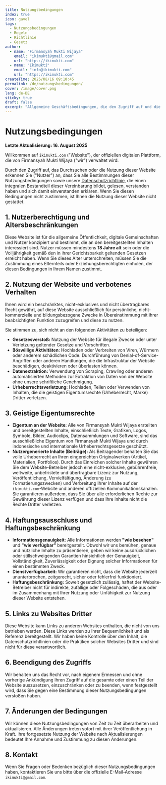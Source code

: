 ```yaml
---
title: Nutzungsbedingungen
index: true
icon: gavel
tags:
  - Nutzungsbedingungen
  - Regeln
  - Richtlinie
  - Gesetz
author:
  - name: "Firmansyah Mukti Wijaya"
    email: "ikimukti@gmail.com"
    url: "https://ikimukti.com"
  - name: "Ikimukti"
    email: "info@ikimukti.com"
    url: "https://ikimukti.com"
createTime: 2025/08/16 09:10:45
permalink: /de/nutzungsbedingungen/
cover: /image/cover.png
lang: de-DE
sticky: true
draft: false
excerpt: "Allgemeine Geschäftsbedingungen, die den Zugriff auf und die Nutzung der Website ikimukti.com regeln, einschließlich der Rechte und Pflichten der Nutzer."
---
```


# Nutzungsbedingungen

**Letzte Aktualisierung: 16. August 2025**

Willkommen auf `ikimukti.com` ("Website"), der offiziellen digitalen Plattform, die von Firmansyah Mukti Wijaya ("wir") verwaltet wird.

Durch den Zugriff auf, das Durchsuchen oder die Nutzung dieser Website erkennen Sie ("Nutzer") an, dass Sie alle Bestimmungen dieser Nutzungsbedingungen sowie unsere [Datenschutzrichtlinie](./datenschutzrichtlinie.md), die einen integralen Bestandteil dieser Vereinbarung bildet, gelesen, verstanden haben und sich damit einverstanden erklären. Wenn Sie diesen Bedingungen nicht zustimmen, ist Ihnen die Nutzung dieser Website nicht gestattet.

## 1. Nutzerberechtigung und Altersbeschränkungen
Diese Website ist für die allgemeine Öffentlichkeit, digitale Gemeinschaften und Nutzer konzipiert und bestimmt, die an den bereitgestellten Inhalten interessiert sind. Nutzer müssen mindestens **18 Jahre alt** sein oder die Volljährigkeit gemäß den in ihrer Gerichtsbarkeit geltenden Gesetzen erreicht haben. Wenn Sie dieses Alter unterschreiten, müssen Sie die Zustimmung eines Elternteils oder Erziehungsberechtigten einholen, der diesen Bedingungen in Ihrem Namen zustimmt.

## 2. Nutzung der Website und verbotenes Verhalten
Ihnen wird ein beschränktes, nicht-exklusives und nicht übertragbares Recht gewährt, auf diese Website ausschließlich für persönliche, nicht-kommerzielle und bildungsbezogene Zwecke in Übereinstimmung mit ihrer beabsichtigten Funktion zuzugreifen und diese zu nutzen.

Sie stimmen zu, sich nicht an den folgenden Aktivitäten zu beteiligen:
- **Gesetzesverstoß:** Nutzung der Website für illegale Zwecke oder unter Verletzung geltender Gesetze und Vorschriften.
- **Böswillige Aktivitäten:** Hochladen oder Verbreiten von Viren, Würmern oder anderem schädlichen Code. Durchführung von Denial-of-Service-Angriffen oder anderen Handlungen, die die Infrastruktur der Website beschädigen, deaktivieren oder überlasten können.
- **Datenextraktion:** Verwendung von Scraping, Crawling oder anderen automatisierten Methoden zur Extraktion von Daten von der Website ohne unsere schriftliche Genehmigung.
- **Urheberrechtsverletzung:** Hochladen, Teilen oder Verwenden von Inhalten, die die geistigen Eigentumsrechte (Urheberrecht, Marke) Dritter verletzen.

## 3. Geistige Eigentumsrechte
- **Eigentum an der Website:** Alle von Firmansyah Mukti Wijaya erstellten und bereitgestellten Inhalte, einschließlich Texte, Grafiken, Logos, Symbole, Bilder, Audioclips, Datensammlungen und Software, sind das ausschließliche Eigentum von Firmansyah Mukti Wijaya und durch indonesische und internationale Urheberrechtsgesetze geschützt.
- **Nutzergenerierte Inhalte (Beiträge):** Als Beitragender behalten Sie das volle Urheberrecht an Ihren eingereichten Originalwerken (Artikel, Materialien, Portfolios). Durch das Einreichen solcher Inhalte gewähren Sie dem Website-Betreiber jedoch eine nicht-exklusive, gebührenfreie, weltweite, unbefristete und übertragbare Lizenz zur Nutzung, Veröffentlichung, Vervielfältigung, Änderung (zu Formatierungszwecken) und Verbreitung Ihrer Inhalte auf der `ikimukti.com`-Website und anderen offiziellen Kommunikationskanälen. Sie garantieren außerdem, dass Sie über alle erforderlichen Rechte zur Gewährung dieser Lizenz verfügen und dass Ihre Inhalte nicht die Rechte Dritter verletzen.

## 4. Haftungsausschluss und Haftungsbeschränkung
- **Informationsgenauigkeit:** Alle Informationen werden **"wie besehen"** und **"wie verfügbar"** bereitgestellt. Obwohl wir uns bemühen, genaue und nützliche Inhalte zu präsentieren, geben wir keine ausdrücklichen oder stillschweigenden Garantien hinsichtlich der Genauigkeit, Vollständigkeit, Zuverlässigkeit oder Eignung solcher Informationen für einen bestimmten Zweck.
- **Dienstverfügbarkeit:** Wir garantieren nicht, dass die Website jederzeit ununterbrochen, zeitgerecht, sicher oder fehlerfrei funktioniert.
- **Haftungsbeschränkung:** Soweit gesetzlich zulässig, haftet der Website-Betreiber nicht für indirekte, zufällige oder Folgeschäden, die aus oder im Zusammenhang mit Ihrer Nutzung oder Unfähigkeit zur Nutzung dieser Website entstehen.

## 5. Links zu Websites Dritter
Diese Website kann Links zu anderen Websites enthalten, die nicht von uns betrieben werden. Diese Links werden zu Ihrer Bequemlichkeit und als Referenz bereitgestellt. Wir haben keine Kontrolle über den Inhalt, die Datenschutzrichtlinien oder die Praktiken solcher Websites Dritter und sind nicht für diese verantwortlich.

## 6. Beendigung des Zugriffs
Wir behalten uns das Recht vor, nach eigenem Ermessen und ohne vorherige Ankündigung Ihren Zugriff auf die gesamte oder einen Teil der Website auszusetzen, einzuschränken oder zu beenden, wenn festgestellt wird, dass Sie gegen eine Bestimmung dieser Nutzungsbedingungen verstoßen haben.

## 7. Änderungen der Bedingungen
Wir können diese Nutzungsbedingungen von Zeit zu Zeit überarbeiten und aktualisieren. Alle Änderungen treten sofort mit ihrer Veröffentlichung in Kraft. Ihre fortgesetzte Nutzung der Website nach Aktualisierungen bedeutet Ihre Annahme und Zustimmung zu diesen Änderungen.

## 8. Kontakt
Wenn Sie Fragen oder Bedenken bezüglich dieser Nutzungsbedingungen haben, kontaktieren Sie uns bitte über die offizielle E-Mail-Adresse `ikimukti@gmail.com`.